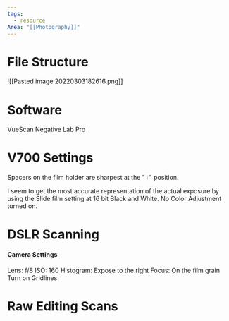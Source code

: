 ```yaml
---
tags:
  - resource
Area: "[[Photography]]"
---
```


# File Structure

![[Pasted image 20220303182616.png]]


# Software

VueScan
Negative Lab Pro

# V700 Settings

Spacers on the film holder are sharpest at the "+" position.

I seem to get the most accurate representation of the actual exposure by using the Slide film setting at 16 bit Black and White.  No Color Adjustment turned on.

# DSLR Scanning

#### Camera Settings
Lens: f/8
ISO: 160
Histogram: Expose to the right
Focus: On the film grain
Turn on Gridlines


# Raw Editing Scans



